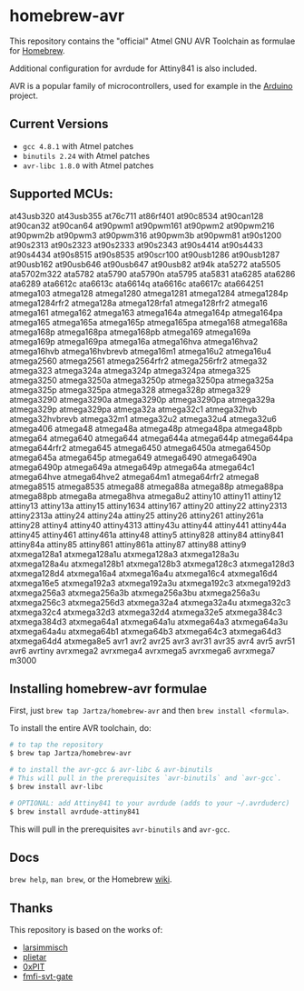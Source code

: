homebrew-avr
============

This repository contains the "official" Atmel GNU AVR Toolchain as
formulae for [Homebrew][].

Additional configuration for avrdude for Attiny841 is also included.

AVR is a popular family of microcontrollers, used for example in the
[Arduino][] project.

Current Versions
----------------

- `gcc 4.8.1` with Atmel patches
- `binutils 2.24` with Atmel patches
- `avr-libc 1.8.0` with Atmel patches 

Supported MCUs:
---------------
at43usb320 at43usb355 at76c711 at86rf401 at90c8534 at90can128 at90can32 at90can64 at90pwm1 at90pwm161 at90pwm2 at90pwm216 at90pwm2b at90pwm3 at90pwm316 at90pwm3b at90pwm81 at90s1200 at90s2313 at90s2323 at90s2333 at90s2343 at90s4414 at90s4433 at90s4434 at90s8515 at90s8535 at90scr100 at90usb1286 at90usb1287 at90usb162 at90usb646 at90usb647 at90usb82 at94k ata5272 ata5505 ata5702m322 ata5782 ata5790 ata5790n ata5795 ata5831 ata6285 ata6286 ata6289 ata6612c ata6613c ata6614q ata6616c ata6617c ata664251 atmega103 atmega128 atmega1280 atmega1281 atmega1284 atmega1284p atmega1284rfr2 atmega128a atmega128rfa1 atmega128rfr2 atmega16 atmega161 atmega162 atmega163 atmega164a atmega164p atmega164pa atmega165 atmega165a atmega165p atmega165pa atmega168 atmega168a atmega168p atmega168pa atmega168pb atmega169 atmega169a atmega169p atmega169pa atmega16a atmega16hva atmega16hva2 atmega16hvb atmega16hvbrevb atmega16m1 atmega16u2 atmega16u4 atmega2560 atmega2561 atmega2564rfr2 atmega256rfr2 atmega32 atmega323 atmega324a atmega324p atmega324pa atmega325 atmega3250 atmega3250a atmega3250p atmega3250pa atmega325a atmega325p atmega325pa atmega328 atmega328p atmega329 atmega3290 atmega3290a atmega3290p atmega3290pa atmega329a atmega329p atmega329pa atmega32a atmega32c1 atmega32hvb atmega32hvbrevb atmega32m1 atmega32u2 atmega32u4 atmega32u6 atmega406 atmega48 atmega48a atmega48p atmega48pa atmega48pb atmega64 atmega640 atmega644 atmega644a atmega644p atmega644pa atmega644rfr2 atmega645 atmega6450 atmega6450a atmega6450p atmega645a atmega645p atmega649 atmega6490 atmega6490a atmega6490p atmega649a atmega649p atmega64a atmega64c1 atmega64hve atmega64hve2 atmega64m1 atmega64rfr2 atmega8 atmega8515 atmega8535 atmega88 atmega88a atmega88p atmega88pa atmega88pb atmega8a atmega8hva atmega8u2 attiny10 attiny11 attiny12 attiny13 attiny13a attiny15 attiny1634 attiny167 attiny20 attiny22 attiny2313 attiny2313a attiny24 attiny24a attiny25 attiny26 attiny261 attiny261a attiny28 attiny4 attiny40 attiny4313 attiny43u attiny44 attiny441 attiny44a attiny45 attiny461 attiny461a attiny48 attiny5 attiny828 attiny84 attiny841 attiny84a attiny85 attiny861 attiny861a attiny87 attiny88 attiny9 atxmega128a1 atxmega128a1u atxmega128a3 atxmega128a3u atxmega128a4u atxmega128b1 atxmega128b3 atxmega128c3 atxmega128d3 atxmega128d4 atxmega16a4 atxmega16a4u atxmega16c4 atxmega16d4 atxmega16e5 atxmega192a3 atxmega192a3u atxmega192c3 atxmega192d3 atxmega256a3 atxmega256a3b atxmega256a3bu atxmega256a3u atxmega256c3 atxmega256d3 atxmega32a4 atxmega32a4u atxmega32c3 atxmega32c4 atxmega32d3 atxmega32d4 atxmega32e5 atxmega384c3 atxmega384d3 atxmega64a1 atxmega64a1u atxmega64a3 atxmega64a3u atxmega64a4u atxmega64b1 atxmega64b3 atxmega64c3 atxmega64d3 atxmega64d4 atxmega8e5 avr1 avr2 avr25 avr3 avr31 avr35 avr4 avr5 avr51 avr6 avrtiny avrxmega2 avrxmega4 avrxmega5 avrxmega6 avrxmega7 m3000

Installing homebrew-avr formulae
--------------------------------

First, just `brew tap Jartza/homebrew-avr` and then `brew install <formula>`.

To install the entire AVR toolchain, do:

```Bash
# to tap the repository
$ brew tap Jartza/homebrew-avr

# to install the avr-gcc & avr-libc & avr-binutils
# This will pull in the prerequisites `avr-binutils` and `avr-gcc`.
$ brew install avr-libc

# OPTIONAL: add Attiny841 to your avrdude (adds to your ~/.avrduderc)
$ brew install avrdude-attiny841

```

This will pull in the prerequisites `avr-binutils` and `avr-gcc`.

Docs
----

`brew help`, `man brew`, or the Homebrew [wiki][].

Thanks
------

This repository is based on the works of:

- [larsimmisch](https://github.com/larsimmisch/homebrew-avr)
- [plietar](https://github.com/plietar/homebrew-avr/)
- [0xPIT](https://github.com/0xPIT/homebrew-avr)
- [fmfi-svt-gate](https://github.com/fmfi-svt-gate/avr-toolchain-patches)


[Homebrew]: https://github.com/mxcl/homebrew
[Arduino]: http://arduino.cc
[wiki]: http://wiki.github.com/mxcl/homebrew

